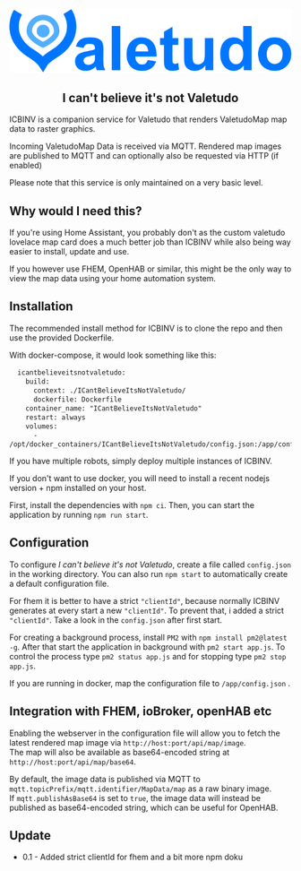 <div align="center">
    <a href="https://github.com/Hypfer/Valetudo">
        <img src="https://github.com/Hypfer/Valetudo/blob/master/assets/logo/valetudo_logo_with_name.svg" width="800" alt="valetudo">
    </a>
    <p align="center"><h2>I can't believe it's not Valetudo</h2></p>
</div>

ICBINV is a companion service for Valetudo that renders ValetudoMap map data to raster graphics.

Incoming ValetudoMap Data is received via MQTT.
Rendered map images are published to MQTT and can optionally also be requested via HTTP (if enabled)

Please note that this service is only maintained on a very basic level.

## Why would I need this?

If you're using Home Assistant, you probably don't as the custom valetudo lovelace map card does a much better job
than ICBINV while also being way easier to install, update and use.

If you however use FHEM, OpenHAB or similar, this might be the only way to view the map data using your home automation system.

## Installation

The recommended install method for ICBINV is to clone the repo and then use the provided Dockerfile.

With docker-compose, it would look something like this:

```
  icantbelieveitsnotvaletudo:
    build:
      context: ./ICantBelieveItsNotValetudo/
      dockerfile: Dockerfile
    container_name: "ICantBelieveItsNotValetudo"
    restart: always
    volumes:
      - /opt/docker_containers/ICantBelieveItsNotValetudo/config.json:/app/config.json
```

If you have multiple robots, simply deploy multiple instances of ICBINV.


If you don't want to use docker, you will need to install a recent nodejs version + npm installed on your host.

First, install the dependencies with `npm ci`. Then, you can start the application by running `npm run start`.

## Configuration

To configure *I can't believe it's not Valetudo*, create a file called `config.json` in the working directory.
You can also run `npm start` to automatically create a default configuration file.

For fhem it is better to have a strict `"clientId"`, because normally ICBINV generates at every start a new `"clientId"`.
To prevent that, i added a strict `"clientId"`. Take a look in the `config.json` after first start.

For creating a background process, install `PM2` with `npm install pm2@latest -g`.
After that start the application in background with `pm2 start app.js`.
To control the process type `pm2 status app.js` and for stopping type `pm2 stop app.js`.

If you are running in docker, map the configuration file to `/app/config.json` .

## Integration with FHEM, ioBroker, openHAB etc

Enabling the webserver in the configuration file will allow you to fetch the latest rendered map image via `http://host:port/api/map/image`.<br/>
The map will also be available as base64-encoded string at `http://host:port/api/map/base64`.

By default, the image data is published via MQTT to `mqtt.topicPrefix/mqtt.identifier/MapData/map` as a raw binary image.<br/>
If `mqtt.publishAsBase64` is set to `true`, the image data will instead be published as base64-encoded string, which can be useful for OpenHAB.

## Update

- 0.1 - Added strict clientId for fhem and a bit more npm doku
